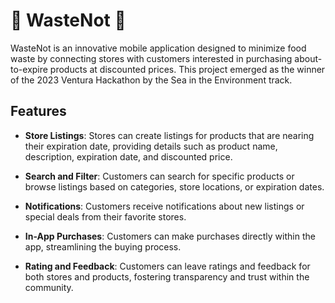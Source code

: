 # 🌳 WasteNot 🌳

WasteNot is an innovative mobile application designed to minimize food waste by connecting stores with customers interested in purchasing about-to-expire products at discounted prices. This project emerged as the winner of the 2023 Ventura Hackathon by the Sea in the Environment track.

## Features

- **Store Listings**: Stores can create listings for products that are nearing their expiration date, providing details such as product name, description, expiration date, and discounted price.

- **Search and Filter**: Customers can search for specific products or browse listings based on categories, store locations, or expiration dates.

- **Notifications**: Customers receive notifications about new listings or special deals from their favorite stores.

- **In-App Purchases**: Customers can make purchases directly within the app, streamlining the buying process.

- **Rating and Feedback**: Customers can leave ratings and feedback for both stores and products, fostering transparency and trust within the community.

